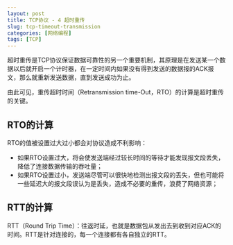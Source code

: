 ```yaml
---
layout: post
title: TCP协议 - 4 超时重传
slug: tcp-timeout-transmission
categories: [网络编程]
tags: [TCP]
---
```

超时重传是TCP协议保证数据可靠性的另一个重要机制，其原理是在发送某一个数据以后就开启一个计时器，在一定时间内如果没有得到发送的数据报的ACK报文，那么就重新发送数据，直到发送成功为止。

由此可见，重传超时时间（Retransmission time-Out，RTO）的计算是超时重传的关键。

## RTO的计算
RTO的值被设置过大过小都会对协议造成不利影响：
+ 如果RTO设置过大，将会使发送端经过较长时间的等待才能发现报文段丢失，降低了连接数据传输的吞吐量；
+ 如果RTO设置过小，发送端尽管可以很快地检测出报文段的丢失，但也可能将一些延迟大的报文段误认为是丢失，造成不必要的重传，浪费了网络资源；


## RTT的计算
RTT（Round Trip Time）：往返时延，也就是数据包从发出去到收到对应ACK的时间。RTT是针对连接的，每一个连接都有各自独立的RTT。